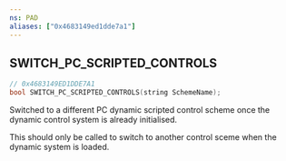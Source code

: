 ```yaml
---
ns: PAD
aliases: ["0x4683149ed1dde7a1"]
---
```

## SWITCH_PC_SCRIPTED_CONTROLS

```c
// 0x4683149ED1DDE7A1
bool SWITCH_PC_SCRIPTED_CONTROLS(string SchemeName);
```

Switched to a different PC dynamic scripted control scheme once the dynamic control system is already initialised.

This should only be called to switch to another control sceme when the dynamic system is loaded.

